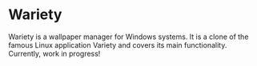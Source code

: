 # Wariety

Wariety is a wallpaper manager for Windows systems. It is a clone of the famous Linux application Variety and covers its main functionality.
Currently, work in progress!
